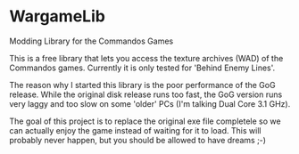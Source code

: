 # WargameLib
Modding Library for the Commandos Games

This is a free library that lets you access the texture archives (WAD) of the Commandos games.
Currently it is only tested for 'Behind Enemy Lines'.

The reason why I started this library is the poor performance of the GoG release.
While the original disk release runs too fast, the GoG version runs very laggy 
and too slow on some 'older' PCs (I'm talking Dual Core 3.1 GHz).

The goal of this project is to replace the original exe file completele so we can
actually enjoy the game instead of waiting for it to load. This will probably never
happen, but you should be allowed to have dreams ;-)
